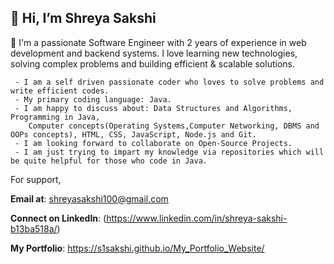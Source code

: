 👋 Hi, I’m Shreya Sakshi
- 
 🚀 I'm a passionate Software Engineer with 2 years of experience in web development and backend systems. 
      I love learning new technologies, solving complex problems and building efficient & scalable solutions.
 
     - I am a self driven passionate coder who loves to solve problems and write efficient codes.
     - My primary coding language: Java.
     - I am happy to discuss about: Data Structures and Algorithms, Programming in Java, 
        Computer concepts(Operating Systems,Computer Networking, DBMS and OOPs concepts), HTML, CSS, JavaScript, Node.js and Git.
     - I am looking forward to collaborate on Open-Source Projects.
     - I am just trying to impart my knowledge via repositories which will be quite helpful for those who code in Java.




For support, 

**Email at**: shreyasakshi100@gmail.com  

**Connect on LinkedIn**: (https://www.linkedin.com/in/shreya-sakshi-b13ba518a/)

**My Portfolio**: https://s1sakshi.github.io/My_Portfolio_Website/


